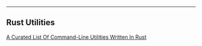 
---

## Rust Utilities

[A Curated List Of Command-Line Utilities Written In Rust](https://gist.github.com/sts10/daadbc2f403bdffad1b6d33aff016c0a#a-curated-list-of-command-line-utilities-written-in-rust)